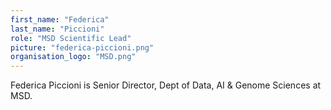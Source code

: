 ```yaml
---
first_name: "Federica"
last_name: "Piccioni"
role: "MSD Scientific Lead"
picture: "federica-piccioni.png"
organisation_logo: "MSD.png"
---
```

Federica Piccioni is Senior Director, Dept of Data, AI & Genome Sciences at MSD.

